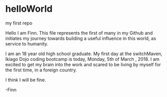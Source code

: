 # helloWorld
my first repo

Hello I am Finn. This file represents the first of many in my Github and initiates my journey towards building a useful influence in this world, as service to humanity. 

I am an 18 year old high school graduate. My first day at the switchMaven, Ikiago Dojo coding bootcamp is today, Monday, 5th of March , 2018. I am excited to get my brain into the work and scared to be living by myself for the first time, in a foreign country. 

I think I will be fine. 

-Finn
